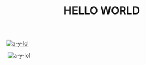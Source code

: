 <h1 align="center">HELLO WORLD</h1>

<!--<img src="./Yor.jpeg" />-->

##
&nbsp;
<p align="left"> <a href="https://github.com/ryo-ma/github-profile-trophy"><img src="https://github-profile-trophy.vercel.app/?username=a-y-lol" alt="a-y-lol" /></a> </p>

<!--
<p align="left"> <a href="https://twitter.com/a_tpm_y" target="blank"><img src="https://img.shields.io/twitter/follow/a_tpm_y?logo=twitter&style=for-the-badge" alt="a_tpm_y" /></a> </p>

<h3 align="left">Connect with me:</h3>
<p align="left">
<a href="https://twitter.com/a_tpm_y" target="blank"><img align="center" src="https://raw.githubusercontent.com/rahuldkjain/github-profile-readme-generator/master/src/images/icons/Social/twitter.svg" alt="a_tpm_y" height="30" width="40" /></a>
</p>
-->

<p>&nbsp;<img align="center" src="https://github-readme-stats.vercel.app/api?username=a-y-lol&show_icons=true&theme=tokyonight&locale=en" alt="a-y-lol" /></p>
